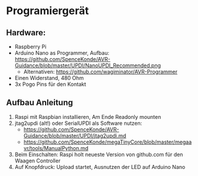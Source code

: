 # Programiergerät

## Hardware:
- Raspberry Pi
- Arduino Nano as Programmer, Aufbau: https://github.com/SpenceKonde/AVR-Guidance/blob/master/UPDI/NanoUPDI_Recommended.png
  - Alternativen: https://github.com/wagiminator/AVR-Programmer
- Einen Widerstand, 480 Ohm
- 3x Pogo Pins für den Kontakt 


## Aufbau Anleitung
1. Raspi mit Raspbian installieren, Am Ende Readonly mounten
2. jtag2updi (alt!) oder SerialUPDI als Software nutzen: 
   - https://github.com/SpenceKonde/AVR-Guidance/blob/master/UPDI/jtag2updi.md
   - https://github.com/SpenceKonde/megaTinyCore/blob/master/megaavr/tools/ManualPython.md
3. Beim Einschalten: Raspi holt neueste Version von github.com für den Waagen Controller
4. Auf Knopfdruck: Upload startet, Ausnutzen der LED auf Arduino Nano